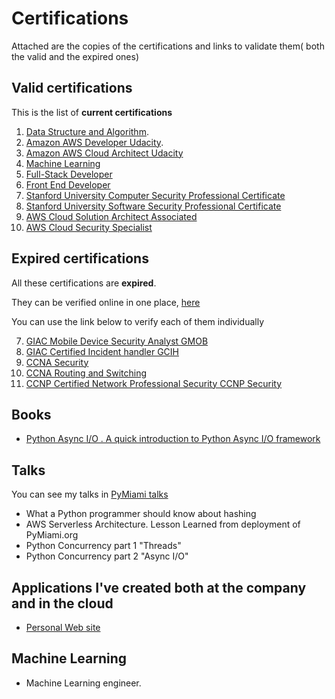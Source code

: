 # Certifications

Attached are the copies of the certifications and links to validate them( both the valid and the expired ones)

## Valid certifications

This is the list of **current certifications**

  1. [Data Structure and Algorithm](https://confirm.udacity.com/UG9AFWHH).
  2. [Amazon AWS  Developer Udacity](https://confirm.udacity.com/KSTLCCDD).
  3. [Amazon AWS  Cloud  Architect Udacity](https://confirm.udacity.com/3CTKXSDA)
  4. [Machine Learning](https://graduation.udacity.com/confirm/5H6DR2VH)
  5. [Full-Stack Developer](https://graduation.udacity.com/confirm/SJTMAG6K)
  6. [Front End Developer](https://graduation.udacity.com/confirm/CC3KGSDH)
  7. [Stanford University Computer Security Professional Certificate](https://github.com/david68cu/Certifications/blob/master/STANFORD%20UNIVERSITY%20CERTIFICATES.PDF)
  8. [Stanford University Software Security Professional Certificate](https://github.com/david68cu/Certifications/blob/master/STANFORD%20UNIVERSITY%20CERTIFICATES.PDF)
  9. [AWS Cloud Solution Architect Associated ](https://www.credly.com/badges/af944cc6-9671-40ed-9b2d-85547e4874fb/public_url)
  10. [AWS Cloud Security Specialist](https://www.credly.com/badges/4c7a918e-0f1a-43da-8d25-f81901d2d4aa/public_url)

## Expired certifications

All these certifications are **expired**.

They  can be verified online in one place,   [here](https://www.youracclaim.com/users/david-gutierrez.38d9e4cb)

You can use the link below to verify each of them individually

  7. [GIAC Mobile Device Security Analyst GMOB](https://www.youracclaim.com/earner/earned/badge/ce78cded-228f-453a-a199-f54e996b459e)
  8. [GIAC Certified Incident handler GCIH](https://www.youracclaim.com/badges/287c877a-26ce-49bf-9768-5cbffd4a1433)
  9. [CCNA Security](https://www.youracclaim.com/badges/30459488-4047-4857-a782-491457fd8537)
  10. [CCNA Routing and Switching](https://www.youracclaim.com/badges/44b6650a-5103-420f-a838-b6379795aa9c)
  11. [CCNP Certified Network Professional Security CCNP Security](https://www.youracclaim.com/badges/b9e214b1-a11d-40b1-a508-5ec3f8503e77)

## Books

- [Python Async I/O . A quick introduction to Python Async I/O framework](https://www.amazon.com/Python-Async-quick-introduction-Concurrency-ebook/dp/B08B8WG3M8)

## Talks

You can see my talks in [PyMiami talks](https://www.pymiami.org)

- What a Python programmer should know about hashing
- AWS Serverless Architecture. Lesson Learned from deployment of PyMiami.org
- Python Concurrency part 1 "Threads"
- Python Concurrency part 2 "Async I/O"

## Applications I've created both  at the company and in the cloud

- [Personal Web site](https://www.david.website)

## Machine Learning

- Machine Learning engineer.
